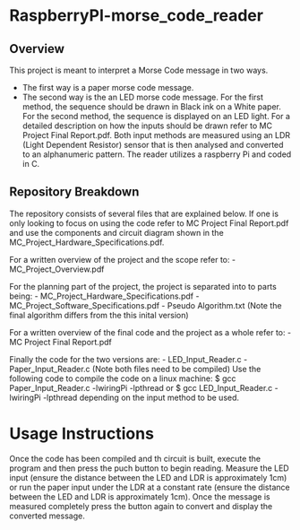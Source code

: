 # RaspberryPI-morse_code_reader

## Overview

This project is meant to interpret a Morse Code message in two ways. 
 - The first way is a paper morse code message.
 - The second way is the an LED morse code message. 
For the first method, the sequence should be drawn in Black ink on a White paper. For the second method, the sequence is displayed on an LED light. For a detailed description on how the inputs should be drawn refer to MC Project Final Report.pdf. Both input methods are measured using an LDR (Light Dependent Resistor) sensor that is then analysed and converted to an alphanumeric pattern. The reader utilizes a raspberry Pi and coded in C.

## Repository Breakdown 

The repository consists of several files that are explained below. If one is only looking to focus on using the code refer to MC Project Final Report.pdf and use the components and circuit diagram shown in the  MC_Project_Hardware_Specifications.pdf. 

  For a written overview of the project and the scope refer to:
     - MC_Project_Overview.pdf
   
  For the planning part of the project, the project is separated into to parts being:
    - MC_Project_Hardware_Specifications.pdf
    - MC_Project_Software_Specifications.pdf
    - Pseudo Algorithm.txt (Note the final algorithm differs from the this inital version)
  
  For a written overview of the final code and the project as a whole refer to:
    - MC Project Final Report.pdf
  
  Finally the code for the two versions are:
    - LED_Input_Reader.c
    - Paper_Input_Reader.c
    (Note both files need to be compiled)
        Use the following code to compile the code on a linux machine:
    $ gcc Paper_Input_Reader.c -lwiringPi -lpthread
        or 
    $ gcc LED_Input_Reader.c -lwiringPi -lpthread
        depending on the input method to be used.

# Usage Instructions

Once the code has been compiled and th circuit is built, execute the program and then press the puch button to begin reading. Measure the LED input (ensure the distance between the LED and LDR is approximately 1cm) or run the paper input under the LDR at a constant rate (ensure the distance between the LED and LDR is approximately 1cm). Once the message is measured completely press the button again to convert and display the converted message.

